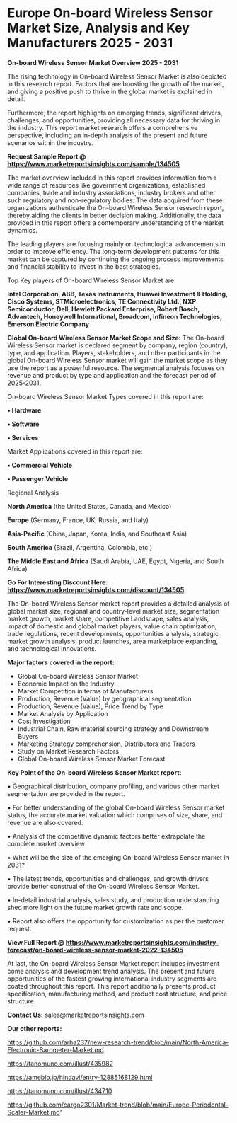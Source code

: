 # Europe On-board Wireless Sensor Market Size, Analysis and Key Manufacturers 2025 - 2031

<Strong> On-board Wireless Sensor Market Overview 2025 - 2031</strong>

The rising technology in On-board Wireless Sensor Market is also depicted in this research report. Factors that are boosting the growth of the market, and giving a positive push to thrive in the global market is explained in detail.

Furthermore, the report highlights on emerging trends, significant drivers, challenges, and opportunities, providing all necessary data for thriving in the industry. This report market research offers a comprehensive perspective, including an in-depth analysis of the present and future scenarios within the industry.

<strong>Request Sample Report @ <a href=https://www.marketreportsinsights.com/sample/134505>https://www.marketreportsinsights.com/sample/134505</a></strong>

The market overview included in this report provides information from a wide range of resources like government organizations, established companies, trade and industry associations, industry brokers and other such regulatory and non-regulatory bodies. The data acquired from these organizations authenticate the On-board Wireless Sensor research report, thereby aiding the clients in better decision making. Additionally, the data provided in this report offers a contemporary understanding of the market dynamics.

The leading players are focusing mainly on technological advancements in order to improve efficiency. The long-term development patterns for this market can be captured by continuing the ongoing process improvements and financial stability to invest in the best strategies.

Top Key players of On-board Wireless Sensor Market are:

<strong>Intel Corporation, ABB, Texas Instruments, Huawei Investment & Holding, Cisco Systems, STMicroelectronics, TE Connectivity Ltd., NXP Semiconductor, Dell, Hewlett Packard Enterprise, Robert Bosch, Advantech, Honeywell International, Broadcom, Infineon Technologies, Emerson Electric Company</strong>

<strong><b>Global On-board Wireless Sensor Market Scope and Size:</b></strong>
The On-board Wireless Sensor market is declared segment by company, region (country), type, and application. Players, stakeholders, and other participants in the global On-board Wireless Sensor market will gain the market scope as they use the report as a powerful resource. The segmental analysis focuses on revenue and product by type and application and the forecast period of 2025-2031.

On-board Wireless Sensor Market Types covered in this report are:

<strong>• Hardware

• Software

• Services</strong>

Market Applications covered in this report are:

<strong>• Commercial Vehicle

• Passenger Vehicle</strong> 

Regional Analysis

<strong>North America</strong> (the United States, Canada, and Mexico)

<strong>Europe</strong> (Germany, France, UK, Russia, and Italy)

<strong>Asia-Pacific</strong> (China, Japan, Korea, India, and Southeast Asia)

<strong>South America</strong> (Brazil, Argentina, Colombia, etc.)

<strong>The Middle East and Africa</strong> (Saudi Arabia, UAE, Egypt, Nigeria, and South Africa)

<strong>Go For Interesting Discount Here: <a href=https://www.marketreportsinsights.com/discount/134505>https://www.marketreportsinsights.com/discount/134505</a></strong>

The On-board Wireless Sensor market report provides a detailed analysis of global market size, regional and country-level market size, segmentation market growth, market share, competitive Landscape, sales analysis, impact of domestic and global market players, value chain optimization, trade regulations, recent developments, opportunities analysis, strategic market growth analysis, product launches, area marketplace expanding, and technological innovations.

<strong><b>Major factors covered in the report:</b></strong>
<ul>
  <li>Global On-board Wireless Sensor Market </li>
  <li>Economic Impact on the Industry</li>
  <li>Market Competition in terms of Manufacturers</li>
  <li>Production, Revenue (Value) by geographical segmentation</li>
  <li>Production, Revenue (Value), Price Trend by Type</li>
  <li>Market Analysis by Application</li>
  <li>Cost Investigation</li>
  <li>Industrial Chain, Raw material sourcing strategy and Downstream Buyers</li>
  <li>Marketing Strategy comprehension, Distributors and Traders</li>
  <li>Study on Market Research Factors</li>
  <li>Global On-board Wireless Sensor Market Forecast</li>
</ul>

<strong><b>Key Point of the On-board Wireless Sensor Market report:</b></strong>

• Geographical distribution, company profiling, and various other market segmentation are provided in the report.

• For better understanding of the global On-board Wireless Sensor market status, the accurate market valuation which comprises of size, share, and revenue are also covered.

• Analysis of the competitive dynamic factors better extrapolate the complete market overview

• What will be the size of the emerging On-board Wireless Sensor market in 2031?

• The latest trends, opportunities and challenges, and growth drivers provide better construal of the On-board Wireless Sensor Market.

• In-detail industrial analysis, sales study, and production understanding shed more light on the future market growth rate and scope.

• Report also offers the opportunity for customization as per the customer request.

<strong><b>View Full Report @ <a href=https://www.marketreportsinsights.com/industry-forecast/on-board-wireless-sensor-market-2022-134505>https://www.marketreportsinsights.com/industry-forecast/on-board-wireless-sensor-market-2022-134505</a></b></strong>


At last, the On-board Wireless Sensor Market report includes investment come analysis and development trend analysis. The present and future opportunities of the fastest growing international industry segments are coated throughout this report. This report additionally presents product specification, manufacturing method, and product cost structure, and price structure.

<strong>Contact Us:</strong>
sales@marketreportsinsights.com

<strong>Our other reports:</strong>

<a href=https://github.com/arha237/new-research-trend/blob/main/North-America-Electronic-Barometer-Market.md>https://github.com/arha237/new-research-trend/blob/main/North-America-Electronic-Barometer-Market.md</a>

<a href=https://tanomuno.com/illust/435982>https://tanomuno.com/illust/435982</a>

<a href=https://ameblo.jp/hindavi/entry-12885168129.html>https://ameblo.jp/hindavi/entry-12885168129.html</a>

<a href=https://tanomuno.com/illust/434710>https://tanomuno.com/illust/434710</a>

<a href=https://github.com/cargo2301/Market-trend/blob/main/Europe-Periodontal-Scaler-Market.md>https://github.com/cargo2301/Market-trend/blob/main/Europe-Periodontal-Scaler-Market.md</a>"
